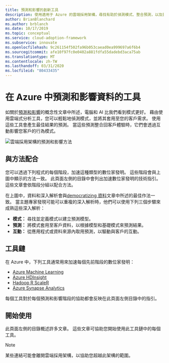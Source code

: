 ```yaml
---
title: 預測和影響的創新工具
description: 使用適用于 Azure 的雲端採用架構，尋找有助於偵測模式、整合預測，以及影響客戶行為的分析工具。
author: BrianBlanchard
ms.author: brblanch
ms.date: 10/17/2019
ms.topic: conceptual
ms.service: cloud-adoption-framework
ms.subservice: innovate
ms.openlocfilehash: 9c261154f502fa96b053caead0ea999697a6f6b4
ms.sourcegitcommit: afe10f97fc0e0402a881fdfa55dadebd3aca75ab
ms.translationtype: MT
ms.contentlocale: zh-TW
ms.lasthandoff: 03/31/2020
ms.locfileid: "80433435"
---
```

# <a name="tools-to-predict-and-influence-data-in-azure"></a>在 Azure 中預測和影響資料的工具

如關於[預測和影響](../considerations/predict.md)的概念性文章中所述，電腦和 AI 比我們看到模式更好。 藉由使用雲端式分析工具，您可以輕鬆地偵測模式，並將其套用至您的客戶需求。 使用這些工具會產生最佳結果的預測。 當這些預測整合回客戶體驗時，它們會透過互動影響您客戶的行為模式。

![雲端採用架構的預測和影響方法](../../_images/innovate/predict-and-influence.png)

## <a name="alignment-to-the-methodology"></a>與方法配合

您可以透過下列程式的每個階段，加速這種類型的數位家發明。 這些階段會與上圖中顯示的方法一致。 此頁面左側的目錄中會列出加速數位家發明的技術指引。 這些文章會依階段分組以配合方法。

在上圖中，資料和深入解析會與[democratizing 資料](./data.md)文章中所述的最佳作法一致。 當主題專家發現可能可以重複的深入解析時，他們可以使用下列三個步驟來成熟這些深入解析：

- **模式：** 尋找並定義模式以建立預測模型。
- **預測：** 將模式套用至客戶資料，以根據模型和基礎模式來預測結果。
- **互動：** 從應用程式或資料來源內取用預測，以驅動與客戶的互動。

## <a name="toolchain"></a>工具鏈

在 Azure 中，下列工具通常用來加速每個先前階段的數位家發明：

- [Azure Machine Learning](https://docs.microsoft.com/azure/machine-learning)
- [Azure HDInsight](https://docs.microsoft.com/azure/hdinsight)
- [Hadoop R ScaleR](https://docs.microsoft.com/azure/hdinsight/hdinsight-hadoop-r-scaler-sparkr)
- [Azure Synapse Analytics](https://docs.microsoft.com/azure/synapse-analytics)

每個工具對於每個預測和影響階段的協助都會反映在此頁面左側目錄中的指引。

## <a name="get-started"></a>開始使用

此頁面左側的目錄概述許多文章。 這些文章可協助您開始使用此工具鏈中的每個工具。

> [!NOTE]
> 某些連結可能會離開雲端採用架構，以協助您超越此架構的範圍。
